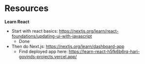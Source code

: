 # Resources

**Learn React**

- Start with react basics: https://nextjs.org/learn/react-foundations/updating-ui-with-javascript
  - Done
- Then do Next.js: https://nextjs.org/learn/dashboard-app
  - Find deployed app here: https://learn-react-h5fk6b6rq-hari-govinds-projects.vercel.app/
